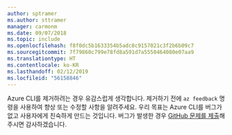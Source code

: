 ```yaml
---
author: sptramer
ms.author: sttramer
manager: carmonm
ms.date: 09/07/2018
ms.topic: include
ms.openlocfilehash: f8f0dc5b1633354b5adc8c9157021c3f2b6b09c7
ms.sourcegitcommit: 7f79860c799e78fd8a591d7a5550464080e07aa9
ms.translationtype: HT
ms.contentlocale: ko-KR
ms.lasthandoff: 02/12/2019
ms.locfileid: "56158846"
---
```

Azure CLI를 제거하려는 경우 유감스럽게 생각합니다. 제거하기 전에 `az feedback` 명령을 사용하여 향상 또는 수정할 사항을 알려주세요. 우리 목표는 Azure CLI를 버그가 없고 사용자에게 친숙하게 만드는 것입니다. 버그가 발생한 경우 [GitHub 문제를 제출](https://github.com/Azure/azure-cli/issues)해주시면 감사하겠습니다.
